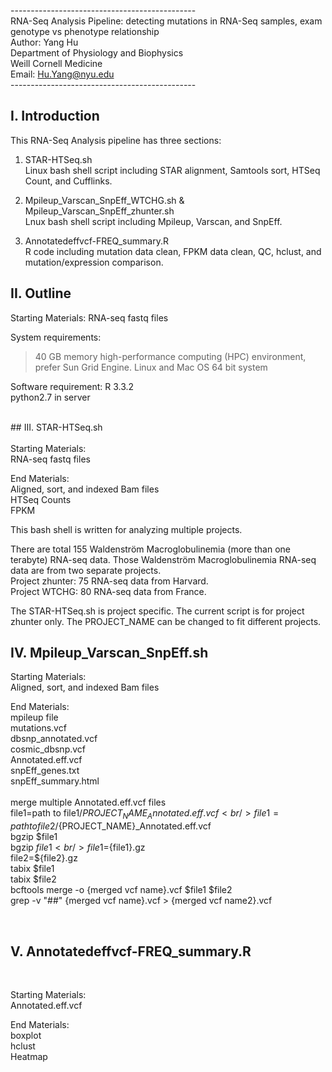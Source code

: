 ----------------------------------------------<br />
RNA-Seq Analysis Pipeline: detecting mutations in RNA-Seq samples, exam genotype vs phenotype relationship<br />
Author: Yang Hu<br />
Department of Physiology and Biophysics<br />
Weill Cornell Medicine<br />
Email: Hu.Yang@nyu.edu<br />
----------------------------------------------<br />

## I. Introduction

This RNA-Seq Analysis pipeline has three sections:

1) STAR-HTSeq.sh<br />
Linux bash shell script including STAR alignment, Samtools sort, HTSeq Count, and Cufflinks.

2) Mpileup_Varscan_SnpEff_WTCHG.sh & Mpileup_Varscan_SnpEff_zhunter.sh<br />
Lnux bash shell script including Mpileup, Varscan, and SnpEff.

3) Annotatedeffvcf-FREQ_summary.R<br />
R code including mutation data clean, FPKM data clean, QC, hclust, and mutation/expression comparison.


## II. Outline

Starting Materials:
  RNA-seq fastq files

System requirements:
  >40 GB memory high-performance computing (HPC) environment, prefer Sun Grid Engine.
  Linux and Mac OS 64 bit system

  Software requirement:
  R 3.3.2<br />
  python2.7 in server

<br />
## III. STAR-HTSeq.sh<br />
<br />
  Starting Materials:<br />
  RNA-seq fastq files<br />
  
  End Materials:<br />
  Aligned, sort, and indexed Bam files<br />
  HTSeq Counts<br />
  FPKM<br />
  
  This bash shell is written for analyzing multiple projects.
  
  There are total 155 Waldenström Macroglobulinemia (more than one terabyte) RNA-seq data.
  Those Waldenström Macroglobulinemia RNA-seq data are from two separate projects.<br />
  Project zhunter: 75 RNA-seq data from Harvard.<br />
  Project WTCHG: 80 RNA-seq data from France.<br />
  
  The STAR-HTSeq.sh is project specific. The current script is for project zhunter only.
  The PROJECT_NAME can be changed to fit different projects.
  
## IV. Mpileup_Varscan_SnpEff.sh

  Starting Materials:<br />
  Aligned, sort, and indexed Bam files<br />
  
  End Materials:<br />
  mpileup file<br />
  mutations.vcf<br />
  dbsnp_annotated.vcf<br />
  cosmic_dbsnp.vcf<br />
  Annotated.eff.vcf<br />
  snpEff_genes.txt<br />
  snpEff_summary.html<br />
  <br />
  merge multiple Annotated.eff.vcf files<br />
  file1=path to file1/${PROJECT_NAME}_Annotated.eff.vcf<br />
  file1=path to file2/${PROJECT_NAME}_Annotated.eff.vcf<br />
  bgzip $file1<br />
  bgzip $file1<br />
  file1=${file1}.gz<br />
  file2=${file2}.gz<br />
  tabix $file1<br />
  tabix $file2<br />
  bcftools merge -o {merged vcf name}.vcf $file1 $file2<br />
  grep -v "##" {merged vcf name}.vcf > {merged vcf name2}.vcf<br />

<br />
    
## V. Annotatedeffvcf-FREQ_summary.R
<br />

  Starting Materials:<br />
  Annotated.eff.vcf<br />
  
  End Materials:<br />
  boxplot<br />
  hclust<br />
  Heatmap<br />
